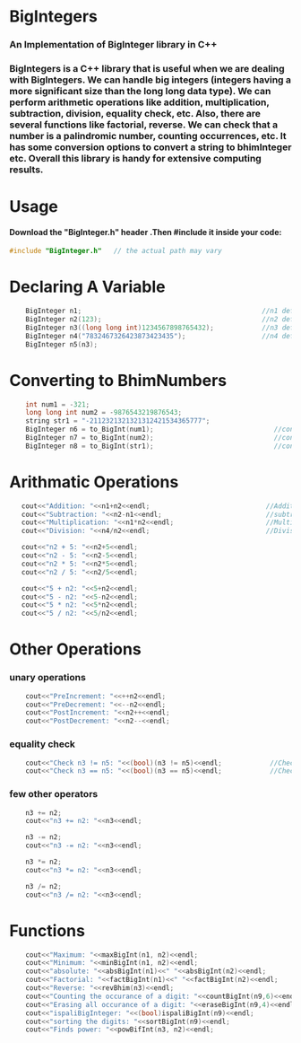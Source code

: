 # BigIntegers
### An Implementation of BigInteger library in C++

### BigIntegers is a C++ library that is useful when we are dealing with BigIntegers. We can handle big integers (integers having a more significant size than the long long data type). We can perform arithmetic operations like addition, multiplication, subtraction, division, equality check, etc. Also, there are several functions like factorial, reverse. We can check that a number is a palindromic number, counting occurrences, etc. It has some conversion options to convert a string to bhimInteger etc. Overall this library is handy for extensive computing results.


# Usage
#### Download the "BigInteger.h" header .Then #include it inside your code:
```c++
#include "BigInteger.h"   // the actual path may vary
```
# Declaring A Variable
```c++
    BigInteger n1;                                             //n1 defined with value 0
    BigInteger n2(123);                                        //n2 defined with value int value
    BigInteger n3((long long int)1234567898765432);            //n3 defined with value long long int value
    BigInteger n4("7832467326423873423435");                   //n4 defined with string value
    BigInteger n5(n3);   
```

# Converting to BhimNumbers
```c++
    int num1 = -321;
    long long int num2 = -9876543219876543;
    string str1 = "-2112321321321312421534365777";
    BigInteger n6 = to_BigInt(num1);                              //converting int to BigInteger
    BigInteger n7 = to_BigInt(num2);                              //converting long long int to BigInteger
    BigInteger n8 = to_BigInt(str1);                              //converting string to BigInteger
```
 
 # Arithmatic Operations
 ```c++
    cout<<"Addition: "<<n1+n2<<endl;                             //Addition
    cout<<"Subtraction: "<<n2-n1<<endl;                          //subtraction
    cout<<"Multiplication: "<<n1*n2<<endl;                       //Multiplication
    cout<<"Division: "<<n4/n2<<endl;                             //Division

    cout<<"n2 + 5: "<<n2+5<<endl;
    cout<<"n2 - 5: "<<n2-5<<endl;
    cout<<"n2 * 5: "<<n2*5<<endl;
    cout<<"n2 / 5: "<<n2/5<<endl;

    cout<<"5 + n2: "<<5+n2<<endl;
    cout<<"5 - n2: "<<5-n2<<endl;
    cout<<"5 * n2: "<<5*n2<<endl;
    cout<<"5 / n2: "<<5/n2<<endl;
```

# Other Operations

### unary operations
```c++
    cout<<"PreIncrement: "<<++n2<<endl;
    cout<<"PreDecrement: "<<--n2<<endl;
    cout<<"PostIncrement: "<<n2++<<endl;
    cout<<"PostDecrement: "<<n2--<<endl;
```
### equality check
```c++
    cout<<"Check n3 != n5: "<<(bool)(n3 != n5)<<endl;            //Checking if value of both are different
    cout<<"Check n3 == n5: "<<(bool)(n3 == n5)<<endl;            //Checking if value of both are same
```
### few other operators
```c++
    n3 += n2;
    cout<<"n3 += n2: "<<n3<<endl;

    n3 -= n2;
    cout<<"n3 -= n2: "<<n3<<endl;

    n3 *= n2;
    cout<<"n3 *= n2: "<<n3<<endl;

    n3 /= n2;
    cout<<"n3 /= n2: "<<n3<<endl;
```


# Functions
```c++
    cout<<"Maximum: "<<maxBigInt(n1, n2)<<endl;                               //Maximum of two Numbers
    cout<<"Minimum: "<<minBigInt(n1, n2)<<endl;                               //Minimum of two Numbers
    cout<<"absolute: "<<absBigInt(n1)<<" "<<absBigInt(n2)<<endl;                //Absolute value of a number
    cout<<"Factorial: "<<factBigInt(n1)<<" "<<factBigInt(n2)<<endl;             //Factorial of a number
    cout<<"Reverse: "<<revBhim(n3)<<endl;                                   //Reverse a number
    cout<<"Counting the occurance of a digit: "<<countBigInt(n9,6)<<endl;     //Counting the occurance of a digit
    cout<<"Erasing all occurance of a digit: "<<eraseBigInt(n9,4)<<endl;      //Erasing all occurances of a digit
    cout<<"ispaliBigInteger: "<<(bool)ispaliBigInt(n9)<<endl;                       //Checking if a number is palindrome
    cout<<"sorting the digits: "<<sortBigInt(n9)<<endl;                       //sort the digits of a number
	cout<<"Finds power: "<<powBifInt(n3, n2)<<endl;                           //finds x to the power y, where x and y is any int. Returns Integer value in form of string
```
